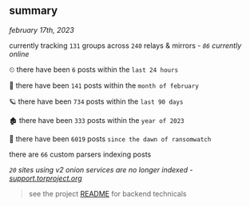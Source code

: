 
## summary
_february 17th, 2023_

currently tracking `131` groups across `240` relays & mirrors - _`86` currently online_

⏲ there have been `6` posts within the `last 24 hours`

🦈 there have been `141` posts within the `month of february`

🪐 there have been `734` posts within the `last 90 days`

🏚 there have been `333` posts within the `year of 2023`

🦕 there have been `6019` posts `since the dawn of ransomwatch`

there are `66` custom parsers indexing posts

_`20` sites using v2 onion services are no longer indexed - [support.torproject.org](https://support.torproject.org/onionservices/v2-deprecation/)_

> see the project [README](https://github.com/joshhighet/ransomwatch#ransomwatch--) for backend technicals
